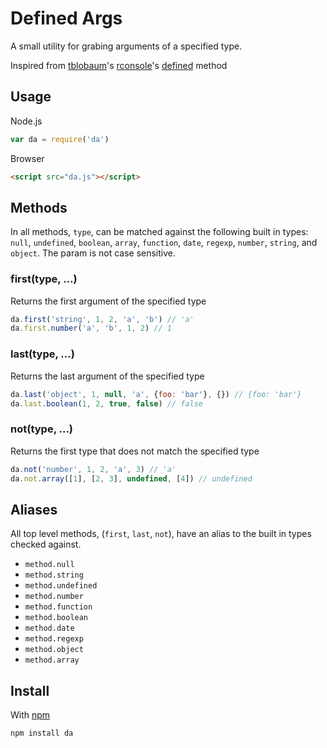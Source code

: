 
Defined Args
============

A small utility for grabing arguments of a specified type.

Inspired from [tblobaum](https://github.com/tblobaum)'s [rconsole](https://github.com/tblobaum/rconsole)'s [defined](https://github.com/tblobaum/rconsole/blob/master/rconsole.js#L312-L316) method

Usage
-----

Node.js

``` js
var da = require('da')
```

Browser

``` html
<script src="da.js"></script>
```

Methods
-------

In all methods, `type`, can be matched against the following built in types: `null`, `undefined`, `boolean`, `array`, `function`, `date`, `regexp`, `number`, `string`, and `object`. The param is not case sensitive.

### first(type, …)

Returns the first argument of the specified type

``` js
da.first('string', 1, 2, 'a', 'b') // 'a'
da.first.number('a', 'b', 1, 2) // 1
```

### last(type, …)

Returns the last argument of the specified type

``` js
da.last('object', 1, null, 'a', {foo: 'bar'}, {}) // {foo: 'bar'}
da.last.boolean(1, 2, true, false) // false
```

### not(type, …) 

Returns the first type that does not match the specified type

``` js
da.not('number', 1, 2, 'a', 3) // 'a'
da.not.array([1], [2, 3], undefined, [4]) // undefined
```

Aliases
-------

All top level methods, (`first`, `last`, `not`), have an alias to the built in types checked against.

* `method.null`
* `method.string`
* `method.undefined`
* `method.number`
* `method.function`
* `method.boolean`
* `method.date`
* `method.regexp`
* `method.object`
* `method.array`

Install
-------

With [npm](https://npmjs.org)

```
npm install da
```

